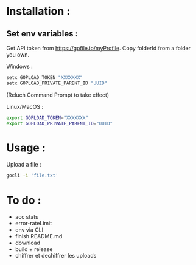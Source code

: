 # Installation :

## Set env variables :

Get API token from https://gofile.io/myProfile.
Copy folderId from a folder you own.

Windows :
```bash
setx GOPLOAD_TOKEN "XXXXXXX"
setx GOPLOAD_PRIVATE_PARENT_ID "UUID"
```

(Reluch Command Prompt to take effect)

Linux/MacOS :
```bash
export GOPLOAD_TOKEN="XXXXXXX"
export GOPLOAD_PRIVATE_PARENT_ID="UUID"
```

# Usage :
Upload a file :
```bash
gocli -i 'file.txt'
````

# To do :
- acc stats
- error-rateLimit
- env via CLI
- finish README.md
- download
- build + release
- chiffrer et dechiffrer les uploads